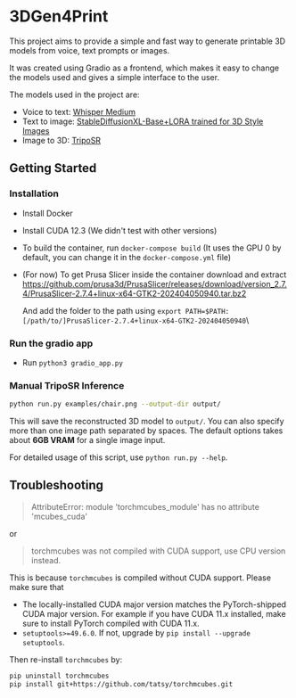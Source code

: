 # 3DGen4Print
This project aims to provide a simple and fast way to generate printable 3D models from voice, text prompts or images.

It was created using Gradio as a frontend, which makes it easy to change the models used and gives a simple interface to the user.

The models used in the project are:
- Voice to text: [Whisper Medium](https://huggingface.co/openai/whisper-medium)
- Text to image: [StableDiffusionXL-Base+LORA trained for 3D Style Images](https://huggingface.co/artificialguybr/3DRedmond-V1)
- Image to 3D: [TripoSR](https://github.com/VAST-AI-Research/TripoSR)

## Getting Started
### Installation
- Install Docker
- Install CUDA 12.3 (We didn't test with other versions)
- To build the container, run `docker-compose build` (It uses the GPU 0 by default, you can change it in the `docker-compose.yml` file)
- (For now) To get Prusa Slicer inside the container download and extract https://github.com/prusa3d/PrusaSlicer/releases/download/version_2.7.4/PrusaSlicer-2.7.4+linux-x64-GTK2-202404050940.tar.bz2
  
  And add the folder to the path using `export PATH=$PATH:[/path/to/]PrusaSlicer-2.7.4+linux-x64-GTK2-202404050940`\

### Run the gradio app
- Run `python3 gradio_app.py`

### Manual TripoSR Inference
```sh
python run.py examples/chair.png --output-dir output/
```
This will save the reconstructed 3D model to `output/`. You can also specify more than one image path separated by spaces. The default options takes about **6GB VRAM** for a single image input.

For detailed usage of this script, use `python run.py --help`.

## Troubleshooting
> AttributeError: module 'torchmcubes_module' has no attribute 'mcubes_cuda'

or

> torchmcubes was not compiled with CUDA support, use CPU version instead.

This is because `torchmcubes` is compiled without CUDA support. Please make sure that 

- The locally-installed CUDA major version matches the PyTorch-shipped CUDA major version. For example if you have CUDA 11.x installed, make sure to install PyTorch compiled with CUDA 11.x.
- `setuptools>=49.6.0`. If not, upgrade by `pip install --upgrade setuptools`.

Then re-install `torchmcubes` by:

```sh
pip uninstall torchmcubes
pip install git+https://github.com/tatsy/torchmcubes.git
```
